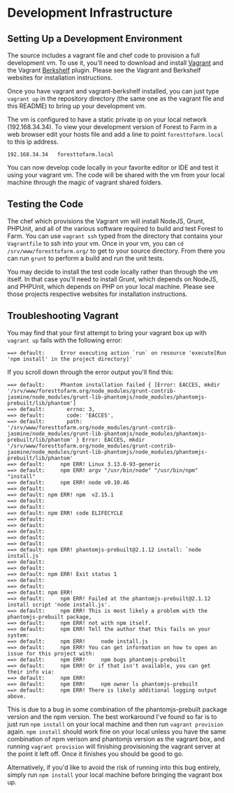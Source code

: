 # Development Infrastructure

## Setting Up a Development Environment 

The source includes a vagrant file and chef code to provision a full
development vm.  To use it, you'll need to download and install
[Vagrant](https://www.vagrantup.com/) and the Vagrant
[Berkshelf](http://berkshelf.com/) plugin.  Please see the Vagrant and
Berkshelf websites for installation instructions. 

Once you have vagrant and vagrant-berkshelf installed, you can just 
type ``vagrant up`` in the repository directory (the same one as the vagrant file
and this README) to bring up your development vm.  

The vm is configured to have a static private ip on your local network
(192.168.34.34).  To view your development version of Forest to Farm in a web
browser edit your hosts file and add a line to point ``foresttofarm.local`` to 
this ip address.

```
192.168.34.34   foresttofarm.local
```

You can now develop code locally in your favorite editor or IDE and test it
using your vagrant vm.  The code will be shared with the vm from your local
machine through the magic of vagrant shared folders.

## Testing the Code

The chef which provisions the Vagrant vm will install NodeJS, Grunt, PHPUnit,
and all of the various software required to build and test Forest to Farm.  You
can use ``vagrant ssh`` typed from the directory that contains 
your ``Vagrantfile`` to ssh into your vm.  Once in your vm, you can ``cd
/srv/www/foresttofarm.org/`` to get to your source directory.  From there you
can run ``grunt`` to perform a build and run the unit tests.

You may decide to install the test code locally rather than through the vm
itself.  In that case you'll need to install Grunt, which depends on NodeJS,
and PHPUnit, which depends on PHP on your local machine.  Please see those
projects respective websites for installation instructions.

## Troubleshooting Vagrant

You may find that your first attempt to bring your vagrant box up with ``vagrant up`` fails with
the following error:

``` 
==> default:     Error executing action `run` on resource 'execute[Run 'npm install' in the project directory]'
```

If you scroll down through the error output you'll find this:

```
==> default:     Phantom installation failed { [Error: EACCES, mkdir '/srv/www/foresttofarm.org/node_modules/grunt-contrib-jasmine/node_modules/grunt-lib-phantomjs/node_modules/phantomjs-prebuilt/lib/phantom']
==> default:       errno: 3,
==> default:       code: 'EACCES',
==> default:       path: '/srv/www/foresttofarm.org/node_modules/grunt-contrib-jasmine/node_modules/grunt-lib-phantomjs/node_modules/phantomjs-prebuilt/lib/phantom' } Error: EACCES, mkdir '/srv/www/foresttofarm.org/node_modules/grunt-contrib-jasmine/node_modules/grunt-lib-phantomjs/node_modules/phantomjs-prebuilt/lib/phantom'
==> default:     npm ERR! Linux 3.13.0-93-generic
==> default:     npm ERR! argv "/usr/bin/node" "/usr/bin/npm" "install"
==> default:     npm ERR! node v0.10.46
==> default:     
==> default: npm ERR! npm  v2.15.1
==> default: 
==> default:     
==> default: npm ERR! code ELIFECYCLE
==> default: 
==> default:     
==> default: 
==> default: 
==> default:     
==> default: npm ERR! phantomjs-prebuilt@2.1.12 install: `node install.js`
==> default: 
==> default:     
==> default: npm ERR! Exit status 1
==> default: 
==> default:     
==> default: npm ERR! 
==> default:     npm ERR! Failed at the phantomjs-prebuilt@2.1.12 install script 'node install.js'.
==> default:     npm ERR! This is most likely a problem with the phantomjs-prebuilt package,
==> default:     npm ERR! not with npm itself.
==> default:     npm ERR! Tell the author that this fails on your system:
==> default:     npm ERR!     node install.js
==> default:     npm ERR! You can get information on how to open an issue for this project with:
==> default:     npm ERR!     npm bugs phantomjs-prebuilt
==> default:     npm ERR! Or if that isn't available, you can get their info via:
==> default:     npm ERR! 
==> default:     npm ERR!     npm owner ls phantomjs-prebuilt
==> default:     npm ERR! There is likely additional logging output above.
```

This is due to a bug in some combination of the phantomjs-prebuilt package version
and the npm version.  The best workaround I've found so far is to just 
run ``npm install`` on your local machine and then run ``vagrant provision`` 
again. ``npm install`` should work fine on your local unless you have the same
combination of npm verison and phantomjs version as the vagrant box, and
running ``vagrant provision`` will finishing provisioning the vagrant server at
the point it left off.  Once it finishes you should be good to go.

Alternatively, if you'd like to avoid the risk of running into this bug
entirely, simply run ``npm install`` your local machine before bringing the
vagrant box up.

